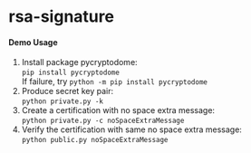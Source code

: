 # rsa-signature

#### Demo Usage
1. Install package pycryptodome:\
`pip install pycryptodome`  
If failure, try `python -m pip install pycryptodome`  
2. Produce secret key pair:  
`python private.py -k`
3. Create a certification with no space extra message:  
`python private.py -c noSpaceExtraMessage`
4. Verify the certification with same no space extra message:  
`python public.py noSpaceExtraMessage`
